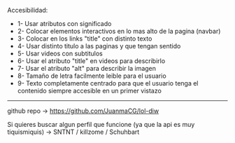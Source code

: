 Accesibilidad:
- 1- Usar atributos con significado
- 2- Colocar elementos interactivos en lo mas alto de la pagina (navbar)
- 3- Colocar en los links "title" con distinto texto
- 4- Usar distinto titulo a las paginas y que tengan sentido
- 5- Usar videos con subtitulos
- 6- Usar el atributo "title" en videos para describirlo
- 7- Usar el atributo "alt" para describir la imagen
- 8- Tamaño de letra facilmente leible para el usuario
- 9- Texto completamente centrado para que el usuario tenga el contenido siempre accesible en un primer vistazo

----------------------------------------------------------------------------------------------------------

github repo -> https://github.com/JuanmaCG/lol-diw

Si quieres buscar algun perfil que funcione (ya que la api es muy tiquismiquis) -> SNTNT / killzome / Schuhbart

